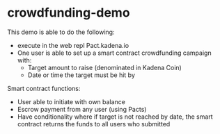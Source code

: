 # crowdfunding-demo

This demo is able to do the following:
* execute in the web repl Pact.kadena.io
* One user is able to set up a smart contract crowdfunding campaign with:
    * Target amount to raise (denominated in Kadena Coin)
    * Date or time the target must be hit by

Smart contract functions:
* User able to initiate with own balance
* Escrow payment from any user (using Pacts)
* Have conditionality where if target is not reached by date, the smart contract returns the funds to all users who submitted
